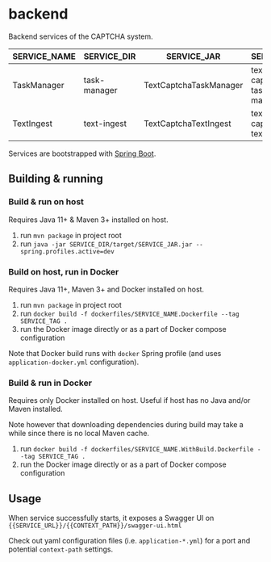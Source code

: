 # backend

Backend services of the CAPTCHA system.

| SERVICE_NAME | SERVICE_DIR | SERVICE_JAR | SERVICE_TAG | PORT |
|---|---|---|---|---|
| TaskManager | task-manager | TextCaptchaTaskManager | text-captcha-task-manager | 8020 |
| TextIngest | text-ingest | TextCaptchaTextIngest | text-captcha-text-ingest | 8010 |

Services are bootstrapped with [Spring Boot](https://spring.io/).

## Building & running

### Build & run on host

Requires Java 11+ & Maven 3+ installed on host.

1. run `mvn package` in project root
2. run `java -jar SERVICE_DIR/target/SERVICE_JAR.jar --spring.profiles.active=dev`

### Build on host, run in Docker

Requires Java 11+, Maven 3+ and Docker installed on host.

1. run `mvn package` in project root
2. run `docker build -f dockerfiles/SERVICE_NAME.Dockerfile --tag SERVICE_TAG .`
3. run the Docker image directly or as a part of Docker compose configuration

Note that Docker build runs with `docker` Spring profile (and uses `application-docker.yml` configuration).

### Build & run in Docker

Requires only Docker installed on host. Useful if host has no Java and/or Maven installed. 

Note however that downloading dependencies during build may take a while since there is no local Maven cache.

1. run `docker build -f dockerfiles/SERVICE_NAME.WithBuild.Dockerfile --tag SERVICE_TAG .`
2. run the Docker image directly or as a part of Docker compose configuration

## Usage

When service successfully starts, it exposes a Swagger UI on `{{SERVICE_URL}}/{{CONTEXT_PATH}}/swagger-ui.html` 

Check out yaml configuration files (i.e. `application-*.yml`) for a port and potential `context-path` settings.
